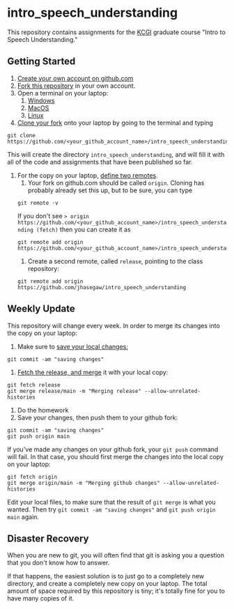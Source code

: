 # intro_speech_understanding

This repository contains assignments for the <a
href="https://www.kcg.edu/">KCGI</a> graduate course "Intro to Speech
Understanding."

## Getting Started

1. <a href="https://docs.github.com/en/get-started/start-your-journey/creating-an-account-on-github">Create your own account on github.com</a>
1. <a href="https://docs.github.com/en/pull-requests/collaborating-with-pull-requests/working-with-forks/fork-a-repo">Fork this repository</a> in your own account.
1. Open a terminal on your laptop:
    1. <a href="https://learn.microsoft.com/en-us/windows/terminal/install">Windows</a>
    1. <a href="https://support.apple.com/guide/terminal/open-or-quit-terminal-apd5265185d-f365-44cb-8b09-71a064a42125/mac">MacOS</a>
    1. <a href="https://ubuntu.com/tutorials/command-line-for-beginners#3-opening-a-terminal">Linux</a>
1. <a href="https://docs.github.com/en/repositories/creating-and-managing-repositories/cloning-a-repository">Clone your fork</a> onto your laptop by going to the terminal and typing
```
git clone https://github.com/<your_github_account_name>/intro_speech_understanding
```

This will create the directory `intro_speech_understanding`, and will
fill it with all of the code and assignments that have been published so far.
1. For the copy on your laptop, <a href="https://docs.github.com/en/get-started/git-basics/managing-remote-repositories">define two remotes</a>.
    1. Your fork on github.com should be called `origin`.  Cloning has probably already set this up, but to be sure, you can type
    ```
    git remote -v
    ```
    If you don't see `> origin  https://github.com/<your_github_account_name>/intro_speech_understanding (fetch)` then you can create it as
    ```
    git remote add origin https://github.com/<your_github_account_name>/intro_speech_understanding
    ```
    1. Create a second remote, called `release`, pointing to the class repository:
    ```
    git remote add origin https://github.com/jhasegaw/intro_speech_understanding
    ```

## Weekly Update

This repository will change every week.  In order to merge its changes
into the copy on your laptop:

1. Make sure to <a href="https://git-scm.com/docs/git-commit">save your local changes:</a>
```
git commit -am "saving changes"
```
1. <a href="https://git-scm.com/docs/git-fetch">Fetch the release, and <a href="https://git-scm.com/docs/git-merge">merge</a> it with your local copy:
```
git fetch release
git merge release/main -m "Merging release" --allow-unrelated-histories
```
1. Do the homework
1. Save your changes, then push them to your github fork:
```
git commit -am "saving changes"
git push origin main
```

If you've made any changes on your github fork, your `git push` command will fail.  In that case, you should first merge the changes into the local copy on your laptop:
```
git fetch origin
git merge origin/main -m "Merging github changes" --allow-unrelated-histories
```
Edit your local files, to make sure that the result of `git merge` is what you wanted.  Then try `git commit -am "saving changes"` and `git push origin main` again.


## Disaster Recovery

When you are new to git, you will often find that git is asking you a
question that you don't know how to answer.

If that happens, the easiest solution is to just go to a completely
new directory, and create a completely new copy on your laptop.  The
total amount of space required by this repository is tiny; it's
totally fine for you to have many copies of it.

